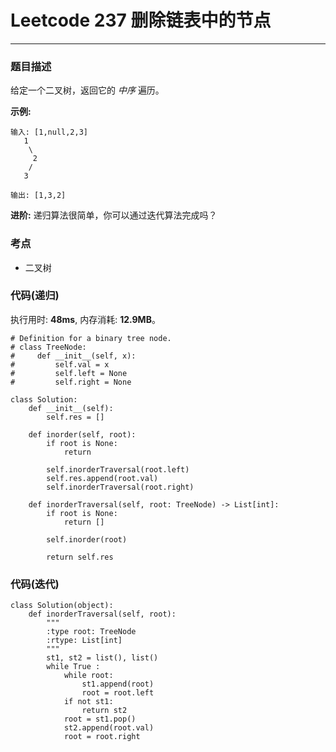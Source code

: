 # Leetcode 237 删除链表中的节点
***
### 题目描述
给定一个二叉树，返回它的 *中序* 遍历。


**示例:**  

	输入: [1,null,2,3]
       1
        \
         2
        /
       3

    输出: [1,3,2]

	
**进阶:** 递归算法很简单，你可以通过迭代算法完成吗？

### 考点

* 二叉树


### 代码(递归)
执行用时: **48ms**, 内存消耗: **12.9MB**。


```
# Definition for a binary tree node.
# class TreeNode:
#     def __init__(self, x):
#         self.val = x
#         self.left = None
#         self.right = None

class Solution:
    def __init__(self):
        self.res = []
    
    def inorder(self, root):
        if root is None:
            return 
        
        self.inorderTraversal(root.left)
        self.res.append(root.val)
        self.inorderTraversal(root.right)
    
    def inorderTraversal(self, root: TreeNode) -> List[int]:
        if root is None:
            return []
        
        self.inorder(root)
        
        return self.res
```

### 代码(迭代)
```
class Solution(object):
    def inorderTraversal(self, root):
        """
        :type root: TreeNode
        :rtype: List[int]
        """
        st1, st2 = list(), list()
        while True :
            while root:
                st1.append(root)
                root = root.left
            if not st1:
                return st2
            root = st1.pop()
            st2.append(root.val)
            root = root.right
```

